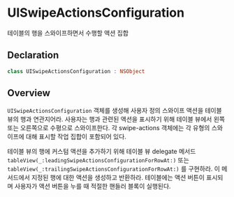 # UISwipeActionsConfiguration

테이블의 행을 스와이프하면서 수행할 액션 집합

## Declaration

```swift
class UISwipeActionsConfiguration : NSObject
```

## Overview

`UISwipeActionsConfiguration` 객체를 생성해 사용자 정의 스와이프 액션을 테이블 뷰의 행과 연관지어라. 사용자는 행과 관련된 액션을 표시하기 위해 테이블 뷰에서 왼쪽 또는 오른쪽으로 수평으로 스와이프한다. 각 swipe-actions 객체에는 각 유형의 스와이프에 대해 표시할 작업 집합이 포함되어 있다.

테이블 뷰의 행에 커스텀 액션을 추가하기 위해 테이블 뷰 delegate 메서드`tableView(_:leadingSwipeActionsConfigurationForRowAt:)` 또는 `tableView(_:trailingSwipeActionsConfigurationForRowAt:)` 를 구현하라. 이 메서드에서 지정된 행에 대한 액션을 생성하고 반환하라. 테이블에는 액션 버튼이 표시되며 사용자가 액션 버튼을 누를 때 적절한 핸들러 블록이 실행된다.

